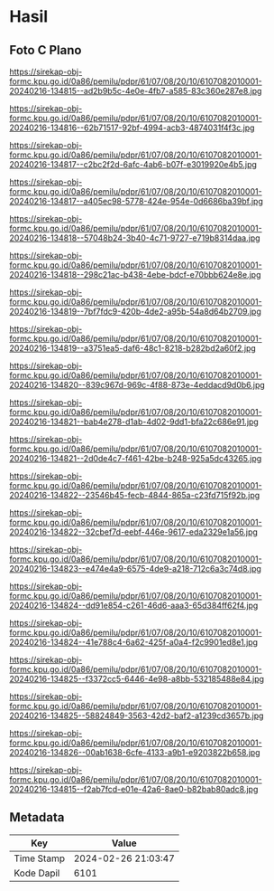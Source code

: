 # Hasil

## Foto C Plano

https://sirekap-obj-formc.kpu.go.id/0a86/pemilu/pdpr/61/07/08/20/10/6107082010001-20240216-134815--ad2b9b5c-4e0e-4fb7-a585-83c360e287e8.jpg

https://sirekap-obj-formc.kpu.go.id/0a86/pemilu/pdpr/61/07/08/20/10/6107082010001-20240216-134816--62b71517-92bf-4994-acb3-4874031f4f3c.jpg

https://sirekap-obj-formc.kpu.go.id/0a86/pemilu/pdpr/61/07/08/20/10/6107082010001-20240216-134817--c2bc2f2d-6afc-4ab6-b07f-e3019920e4b5.jpg

https://sirekap-obj-formc.kpu.go.id/0a86/pemilu/pdpr/61/07/08/20/10/6107082010001-20240216-134817--a405ec98-5778-424e-954e-0d6686ba39bf.jpg

https://sirekap-obj-formc.kpu.go.id/0a86/pemilu/pdpr/61/07/08/20/10/6107082010001-20240216-134818--57048b24-3b40-4c71-9727-e719b8314daa.jpg

https://sirekap-obj-formc.kpu.go.id/0a86/pemilu/pdpr/61/07/08/20/10/6107082010001-20240216-134818--298c21ac-b438-4ebe-bdcf-e70bbb624e8e.jpg

https://sirekap-obj-formc.kpu.go.id/0a86/pemilu/pdpr/61/07/08/20/10/6107082010001-20240216-134819--7bf7fdc9-420b-4de2-a95b-54a8d64b2709.jpg

https://sirekap-obj-formc.kpu.go.id/0a86/pemilu/pdpr/61/07/08/20/10/6107082010001-20240216-134819--a3751ea5-daf6-48c1-8218-b282bd2a60f2.jpg

https://sirekap-obj-formc.kpu.go.id/0a86/pemilu/pdpr/61/07/08/20/10/6107082010001-20240216-134820--839c967d-969c-4f88-873e-4eddacd9d0b6.jpg

https://sirekap-obj-formc.kpu.go.id/0a86/pemilu/pdpr/61/07/08/20/10/6107082010001-20240216-134821--bab4e278-d1ab-4d02-9dd1-bfa22c686e91.jpg

https://sirekap-obj-formc.kpu.go.id/0a86/pemilu/pdpr/61/07/08/20/10/6107082010001-20240216-134821--2d0de4c7-f461-42be-b248-925a5dc43265.jpg

https://sirekap-obj-formc.kpu.go.id/0a86/pemilu/pdpr/61/07/08/20/10/6107082010001-20240216-134822--23546b45-fecb-4844-865a-c23fd715f92b.jpg

https://sirekap-obj-formc.kpu.go.id/0a86/pemilu/pdpr/61/07/08/20/10/6107082010001-20240216-134822--32cbef7d-eebf-446e-9617-eda2329e1a56.jpg

https://sirekap-obj-formc.kpu.go.id/0a86/pemilu/pdpr/61/07/08/20/10/6107082010001-20240216-134823--e474e4a9-6575-4de9-a218-712c6a3c74d8.jpg

https://sirekap-obj-formc.kpu.go.id/0a86/pemilu/pdpr/61/07/08/20/10/6107082010001-20240216-134824--dd91e854-c261-46d6-aaa3-65d384ff62f4.jpg

https://sirekap-obj-formc.kpu.go.id/0a86/pemilu/pdpr/61/07/08/20/10/6107082010001-20240216-134824--41e788c4-6a62-425f-a0a4-f2c9901ed8e1.jpg

https://sirekap-obj-formc.kpu.go.id/0a86/pemilu/pdpr/61/07/08/20/10/6107082010001-20240216-134825--f3372cc5-6446-4e98-a8bb-532185488e84.jpg

https://sirekap-obj-formc.kpu.go.id/0a86/pemilu/pdpr/61/07/08/20/10/6107082010001-20240216-134825--58824849-3563-42d2-baf2-a1239cd3657b.jpg

https://sirekap-obj-formc.kpu.go.id/0a86/pemilu/pdpr/61/07/08/20/10/6107082010001-20240216-134826--00ab1638-6cfe-4133-a9b1-e9203822b658.jpg

https://sirekap-obj-formc.kpu.go.id/0a86/pemilu/pdpr/61/07/08/20/10/6107082010001-20240216-134815--f2ab7fcd-e01e-42a6-8ae0-b82bab80adc8.jpg


## Metadata

| Key        | Value               |
| ---------- | ------------------- |
| Time Stamp | 2024-02-26 21:03:47 |
| Kode Dapil | 6101                |



